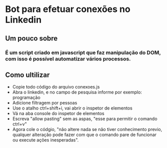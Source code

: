# **Bot para efetuar conexões no Linkedin**

## **Um pouco sobre**
### É um script criado em javascript que faz manipulação do DOM, com isso é possível automatizar vários processos.

## **Como ultilizar**
- Copie todo código do arquivo conexoes.js
- Abra o linkedin, e no campo de pesquisa informe por exemplo: programação
- Adicione filtragem por pessoas
- Use o atalho ctrl+shift+i, vai abrir o inspetor de elementos
- Vá na aba console do inspetor de elementos
- Escreva "allow pasting" sem as aspas, "esse para permitir o comando ctrl+v"
- Agora cole o códgio, "não altere nada se não tiver conhecimento previo, qualquer alteração pode fazer com que o comando pare de funcionar ou execute ações inesperadas".